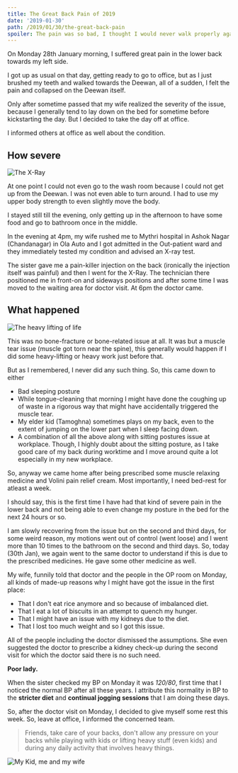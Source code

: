 ```yaml
---
title: The Great Back Pain of 2019
date: '2019-01-30'
path: /2019/01/30/the-great-back-pain
spoiler: The pain was so bad, I thought I would never walk properly again. Also, my first wheel-chair experience at hospital. 😜
---
```


On Monday 28th January morning, I suffered great pain in the lower back towards my left side. 

I got up as usual on that day, getting ready to go to office, but as I just brushed my teeth and walked towards the Deewan, all of a sudden, I felt the pain and collapsed on the Deewan itself. 

Only after sometime passed that my wife realized the severity of the issue, because I generally tend to lay down on the bed for sometime before kickstarting the day. But I decided to take the day off at office. 

I informed others at office as well about the condition. 


## How severe
![The X-Ray](https://images.unsplash.com/photo-1512615199361-5c7a110a8d11?ixlib=rb-1.2.1&ixid=eyJhcHBfaWQiOjEyMDd9&auto=format&fit=crop&w=1950&q=80)

At one point I could not even go to the wash room because I could not get up from the Deewan. I was not even able to turn around. I had to use my upper body strength to even slightly move the body.

I stayed still till the evening, only getting up in the afternoon to have some food and go to bathroom once in the middle. 

In the evening at 4pm, my wife rushed me to Mythri hospital in Ashok Nagar (Chandanagar) in Ola Auto and I got admitted in the Out-patient ward and they immediately tested my condition and advised an X-ray test. 

The sister gave me a pain-killer injection on the back (ironically the injection itself was painful) and then I went for the X-Ray. The technician there positioned me in front-on and sideways positions and after some time I was moved to the waiting area for doctor visit. At 6pm the doctor came. 

## What happened 

![The heavy lifting of life](https://images.unsplash.com/photo-1449177009399-be6867ef0505?ixlib=rb-1.2.1&ixid=eyJhcHBfaWQiOjEyMDd9&auto=format&fit=crop&w=1950&q=80)

This was no bone-fracture or bone-related issue at all. It was but a muscle tear issue (muscle got torn near the spine), this generally would happen if I did some heavy-lifting or heavy work just before that.  

But as I remembered, I never did any such thing. So, this came down to either 

- Bad sleeping posture
- While tongue-cleaning that morning I might have done the coughing up of waste in a rigorous way that might have accidentally triggered the muscle tear. 
- My elder kid (Tamoghna) sometimes plays on my back, even to the extent of jumping on the lower part when I sleep facing down. 
- A combination of all the above along with sitting postures issue at workplace. Though, I highly doubt about the sitting posture, as I take good care of my back during worktime and I move around quite a lot especially in my new workplace.  

So, anyway we came home after being prescribed some muscle relaxing medicine and Volini pain relief cream. Most importantly, I need bed-rest for atleast a week. 

I should say, this is the first time I have had that kind of severe pain in the lower back and not being able to even change my posture in the bed for the next 24 hours or so. 

I am slowly recovering from the issue but on the second and third days, for some weird reason, my motions went out of control (went loose) and I went more than 10 times to the bathroom on the second and third days. So, today (30th Jan), we again went to the same doctor to understand if this is due to the prescribed medicines. He gave some other medicine as well. 

My wife, funnily told that doctor and the people in the OP room on Monday, all kinds of made-up reasons why I might have got the issue in the first place: 

- That I don't eat rice anymore and so because of imbalanced diet. 
- That I eat a lot of biscuits in an attempt to quench my hunger. 
- That I might have an issue with my kidneys due to the diet. 
- That I lost too much weight and so I got this issue. 

All of the people including the doctor dismissed the assumptions. She even suggested the doctor to prescribe a kidney check-up during the second visit for which the doctor said there is no such need. 

**Poor lady.**

When the sister checked my BP on Monday it was *120/80*, first time that I noticed the normal BP after all these years. I attribute this normality in BP to the __stricter diet__ and __continual jogging sessions__ that I am doing these days. 

So, after the doctor visit on Monday, I decided to give myself some rest this week. So, leave at office, I informed the concerned team. 

> Friends, take care of your backs, don't allow any pressure on your backs while playing with kids or lifting heavy stuff (even kids) and during any daily activity that involves heavy things.

![My Kid, me and my wife](https://scontent-ort2-1.xx.fbcdn.net/v/t1.0-9/46914965_10217664352136545_8272902311190200320_n.jpg?_nc_cat=102&_nc_ht=scontent-ort2-1.xx&oh=4b051e30687e0bf50b13cdcf99ffc857&oe=5CF4DB65)